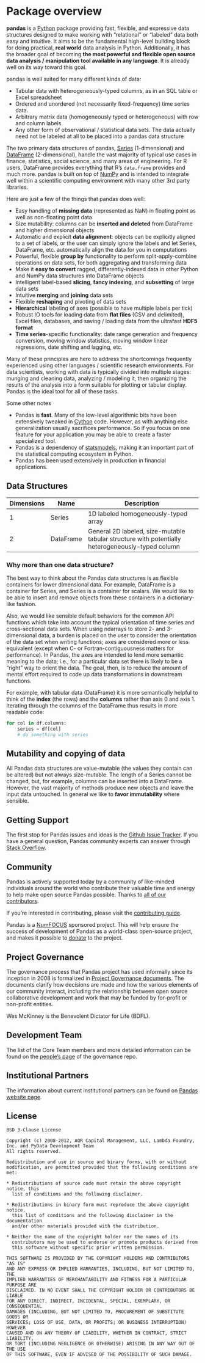 # Package overview

**pandas** is a [Python](https://www.python.org/) package providing fast, flexible, and expressive data structures designed to make working with “relational” or “labeled” data both easy and intuitive. It aims to be the fundamental high-level building block for doing practical, **real world** data analysis in Python. Additionally, it has the broader goal of becoming **the most powerful and flexible open source data analysis / manipulation tool available in any language**. It is already well on its way toward this goal.

pandas is well suited for many different kinds of data:

- Tabular data with heterogeneously-typed columns, as in an SQL table or Excel spreadsheet
- Ordered and unordered (not necessarily fixed-frequency) time series data.
- Arbitrary matrix data (homogeneously typed or heterogeneous) with row and column labels
- Any other form of observational / statistical data sets. The data actually need not be labeled at all to be placed into a pandas data structure

The two primary data structures of pandas, [Series](https://pandas.pydata.org/pandas-docs/stable/reference/api/pandas.Series.html#pandas.Series) (1-dimensional) and [DataFrame](https://pandas.pydata.org/pandas-docs/stable/reference/api/pandas.DataFrame.html#pandas.DataFrame) (2-dimensional), handle the vast majority of typical use cases in finance, statistics, social science, and many areas of engineering. For R users, DataFrame provides everything that R’s ``data.frame`` provides and much more. pandas is built on top of [NumPy](https://www.numpy.org/) and is intended to integrate well within a scientific computing environment with many other 3rd party libraries.

Here are just a few of the things that pandas does well:

- Easy handling of **missing data** (represented as NaN) in floating point as well as non-floating point data
- Size mutability: columns can be **inserted and deleted** from DataFrame and higher dimensional objects
- Automatic and explicit **data alignment**: objects can be explicitly aligned to a set of labels, or the user can simply ignore the labels and let Series, DataFrame, etc. automatically align the data for you in computations
- Powerful, flexible **group by** functionality to perform split-apply-combine operations on data sets, for both aggregating and transforming data
- Make it **easy to convert** ragged, differently-indexed data in other Python and NumPy data structures into DataFrame objects
- Intelligent label-based **slicing**, **fancy indexing**, and **subsetting** of large data sets
- Intuitive **merging** and **joining** data sets
- Flexible **reshaping** and pivoting of data sets
- **Hierarchical** labeling of axes (possible to have multiple labels per tick)
- Robust IO tools for loading data from **flat files** (CSV and delimited), Excel files, databases, and saving / loading data from the ultrafast **HDF5 format**
- **Time series**-specific functionality: date range generation and frequency conversion, moving window statistics, moving window linear regressions, date shifting and lagging, etc.

Many of these principles are here to address the shortcomings frequently experienced using other languages / scientific research environments. For data scientists, working with data is typically divided into multiple stages: munging and cleaning data, analyzing / modeling it, then organizing the results of the analysis into a form suitable for plotting or tabular display. Pandas is the ideal tool for all of these tasks.

Some other notes

- Pandas is **fast**. Many of the low-level algorithmic bits have been extensively tweaked in [Cython](https://cython.org/) code. However, as with anything else generalization usually sacrifices performance. So if you focus on one feature for your application you may be able to create a faster specialized tool.
- Pandas is a dependency of [statsmodels](https://www.statsmodels.org/stable/index.html), making it an important part of the statistical computing ecosystem in Python.
- Pandas has been used extensively in production in financial applications.

## Data Structures

Dimensions | Name | Description
---|---|---
1 | Series | 1D labeled homogeneously-typed array
2 | DataFrame | General 2D labeled, size-mutable tabular structure with potentially heterogeneously-typed column

### Why more than one data structure?

The best way to think about the Pandas data structures is as flexible containers for lower dimensional data. For example, DataFrame is a container for Series, and Series is a container for scalars. We would like to be able to insert and remove objects from these containers in a dictionary-like fashion.

Also, we would like sensible default behaviors for the common API functions which take into account the typical orientation of time series and cross-sectional data sets. When using ndarrays to store 2- and 3-dimensional data, a burden is placed on the user to consider the orientation of the data set when writing functions; axes are considered more or less equivalent (except when C- or Fortran-contiguousness matters for performance). In Pandas, the axes are intended to lend more semantic meaning to the data; i.e., for a particular data set there is likely to be a “right” way to orient the data. The goal, then, is to reduce the amount of mental effort required to code up data transformations in downstream functions.

For example, with tabular data (DataFrame) it is more semantically helpful to think of the **index** (the rows) and the **columns** rather than axis 0 and axis 1. Iterating through the columns of the DataFrame thus results in more readable code:

``` python
for col in df.columns:
    series = df[col]
    # do something with series
```

## Mutability and copying of data

All Pandas data structures are value-mutable (the values they contain can be altered) but not always size-mutable. The length of a Series cannot be changed, but, for example, columns can be inserted into a DataFrame. However, the vast majority of methods produce new objects and leave the input data untouched. In general we like to **favor immutability** where sensible.

## Getting Support

The first stop for Pandas issues and ideas is the [Github Issue Tracker](https://github.com/Pandas-dev/Pandas/issues). If you have a general question, Pandas community experts can answer through [Stack Overflow](https://stackoverflow.com/questions/tagged/Pandas).

## Community

Pandas is actively supported today by a community of like-minded individuals around the world who contribute their valuable time and energy to help make open source Pandas possible. Thanks to [all of our contributors](https://github.com/Pandas-dev/Pandas/graphs/contributors).

If you’re interested in contributing, please visit the [contributing guide](https://Pandas.pydata.org/Pandas-docs/stable/development/contributing.html#contributing).

Pandas is a [NumFOCUS](https://www.numfocus.org/open-source-projects/) sponsored project. This will help ensure the success of development of Pandas as a world-class open-source project, and makes it possible to [donate](https://Pandas.pydata.org/donate.html) to the project.

## Project Governance

The governance process that Pandas project has used informally since its inception in 2008 is formalized in [Project Governance documents](https://github.com/Pandas-dev/Pandas-governance). The documents clarify how decisions are made and how the various elements of our community interact, including the relationship between open source collaborative development and work that may be funded by for-profit or non-profit entities.

Wes McKinney is the Benevolent Dictator for Life (BDFL).

## Development Team

The list of the Core Team members and more detailed information can be found on the [people’s page](https://github.com/Pandas-dev/Pandas-governance/blob/master/people.md) of the governance repo.

## Institutional Partners

The information about current institutional partners can be found on [Pandas website page](https://Pandas.pydata.org/about.html).

## License

```
BSD 3-Clause License

Copyright (c) 2008-2012, AQR Capital Management, LLC, Lambda Foundry, Inc. and PyData Development Team
All rights reserved.

Redistribution and use in source and binary forms, with or without
modification, are permitted provided that the following conditions are met:

* Redistributions of source code must retain the above copyright notice, this
  list of conditions and the following disclaimer.

* Redistributions in binary form must reproduce the above copyright notice,
  this list of conditions and the following disclaimer in the documentation
  and/or other materials provided with the distribution.

* Neither the name of the copyright holder nor the names of its
  contributors may be used to endorse or promote products derived from
  this software without specific prior written permission.

THIS SOFTWARE IS PROVIDED BY THE COPYRIGHT HOLDERS AND CONTRIBUTORS "AS IS"
AND ANY EXPRESS OR IMPLIED WARRANTIES, INCLUDING, BUT NOT LIMITED TO, THE
IMPLIED WARRANTIES OF MERCHANTABILITY AND FITNESS FOR A PARTICULAR PURPOSE ARE
DISCLAIMED. IN NO EVENT SHALL THE COPYRIGHT HOLDER OR CONTRIBUTORS BE LIABLE
FOR ANY DIRECT, INDIRECT, INCIDENTAL, SPECIAL, EXEMPLARY, OR CONSEQUENTIAL
DAMAGES (INCLUDING, BUT NOT LIMITED TO, PROCUREMENT OF SUBSTITUTE GOODS OR
SERVICES; LOSS OF USE, DATA, OR PROFITS; OR BUSINESS INTERRUPTION) HOWEVER
CAUSED AND ON ANY THEORY OF LIABILITY, WHETHER IN CONTRACT, STRICT LIABILITY,
OR TORT (INCLUDING NEGLIGENCE OR OTHERWISE) ARISING IN ANY WAY OUT OF THE USE
OF THIS SOFTWARE, EVEN IF ADVISED OF THE POSSIBILITY OF SUCH DAMAGE.
```